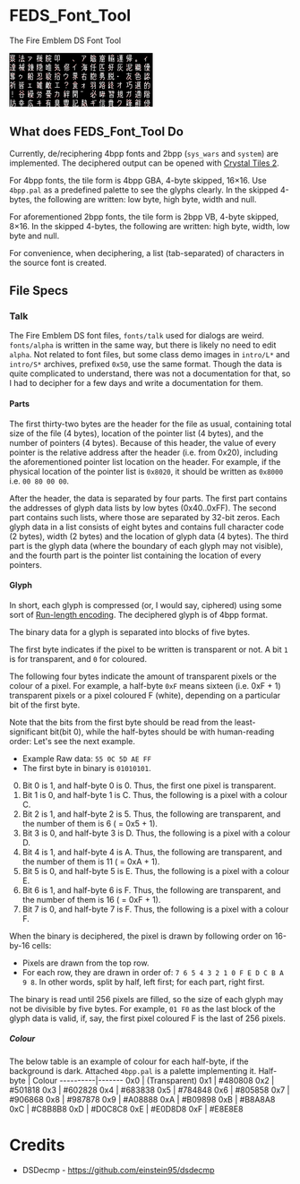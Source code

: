 # FEDS_Font_Tool

The Fire Emblem DS Font Tool

![FE11/fonts/talk, deciphered](./Sample.PNG)

## What does FEDS_Font_Tool Do

Currently, de/reciphering 4bpp fonts and 2bpp (``sys_wars`` and ``system``) are implemented. The deciphered output can be opened with [Crystal Tiles 2](https://www.romhacking.net/utilities/818/).

For 4bpp fonts, the tile form is 4bpp GBA, 4-byte skipped, 16×16. Use ``4bpp.pal`` as a predefined palette to see the glyphs clearly. In the skipped 4-bytes, the following are written: low byte, high byte, width and null.

For aforementioned 2bpp fonts, the tile form is 2bpp VB, 4-byte skipped, 8×16. In the skipped 4-bytes, the following are written: high byte, width, low byte and null.

For convenience, when deciphering, a list (tab-separated) of characters in the source font is created.

## File Specs

### Talk
The Fire Emblem DS font files, ``fonts/talk`` used for dialogs are weird. ``fonts/alpha`` is written in the same way, but there is likely no need to edit ``alpha``. Not related to font files, but some class demo images in ``intro/L*`` and ``intro/S*`` archives, prefixed ``0x50``, use the same format. Though the data is quite complicated to understand, there was not a documentation for that, so I had to decipher for a few days and write a documentation for them.

#### Parts
The first thirty-two bytes are the header for the file as usual, containing total size of the file (4 bytes), location of the pointer list (4 bytes), and the number of pointers (4 bytes). Because of this header, the value of every pointer is the relative address after the header (i.e. from 0x20), including the aforementioned pointer list location on the header. For example, if the physical location of the pointer list is ``0x8020``, it should be written as ``0x8000`` i.e. ``00 80 00 00``.

After the header, the data is separated by four parts. The first part contains the addresses of glyph data lists by low bytes (0x40..0xFF). The second part contains such lists, where those are separated by 32-bit zeros. Each glyph data in a list consists of eight bytes and contains full character code (2 bytes), width (2 bytes) and the location of glyph data (4 bytes). The third part is the glyph data (where the boundary of each glyph may not visible), and the fourth part is the pointer list containing the location of every pointers.

#### Glyph
In short, each glyph is compressed (or, I would say, ciphered) using some sort of [Run-length encoding](https://en.wikipedia.org/wiki/Run-length_encoding). The deciphered glyph is of 4bpp format.

The binary data for a glyph is separated into blocks of five bytes.

The first byte indicates if the pixel to be written is transparent or not. A bit ``1`` is for transparent, and ``0`` for coloured.

The following four bytes indicate the amount of transparent pixels or the colour of a pixel. For example, a half-byte ``0xF`` means sixteen (i.e. 0xF + 1) transparent pixels or a pixel coloured F (white), depending on a particular bit of the first byte.

Note that the bits from the first byte should be read from the least-significant bit(bit 0), while the half-bytes should be with human-reading order: Let's see the next example.

* Example Raw data: ``55 0C 5D AE FF``
* The first byte in binary is ``01010101``.
0. Bit 0 is 1, and half-byte 0 is 0. Thus, the first one pixel is transparent.
1. Bit 1 is 0, and half-byte 1 is C. Thus, the following is a pixel with a colour C.
2. Bit 2 is 1, and half-byte 2 is 5. Thus, the following are transparent, and the number of them is 6 ( = 0x5 + 1).
3. Bit 3 is 0, and half-byte 3 is D. Thus, the following is a pixel with a colour D.
4. Bit 4 is 1, and half-byte 4 is A. Thus, the following are transparent, and the number of them is 11 ( = 0xA + 1).
5. Bit 5 is 0, and half-byte 5 is E. Thus, the following is a pixel with a colour E.
6. Bit 6 is 1, and half-byte 6 is F. Thus, the following are transparent, and the number of them is 16 ( = 0xF + 1).
7. Bit 7 is 0, and half-byte 7 is F. Thus, the following is a pixel with a colour F.

When the binary is deciphered, the pixel is drawn by following order on 16-by-16 cells:
* Pixels are drawn from the top row.
* For each row, they are drawn in order of: ``7 6 5 4 3 2 1 0 F E D C B A 9 8``. In other words, split by half, left first; for each part, right first.

The binary is read until 256 pixels are filled, so the size of each glyph may not be divisible by five bytes. For example, ``01 F0`` as the last block of the glyph data is valid, if, say, the first pixel coloured F is the last of 256 pixels.

##### Colour
The below table is an example of colour for each half-byte, if the background is dark. Attached ``4bpp.pal`` is a palette implementing it.
Half-byte | Colour
----------|-------
0x0 | (Transparent)
0x1 | #480808
0x2 | #501818
0x3 | #602828
0x4 | #683838
0x5 | #784848
0x6 | #805858
0x7 | #906868
0x8 | #987878
0x9 | #A08888
0xA | #B09898
0xB | #B8A8A8
0xC | #C8B8B8
0xD | #D0C8C8
0xE | #E0D8D8
0xF | #E8E8E8

# Credits
* DSDecmp - https://github.com/einstein95/dsdecmp